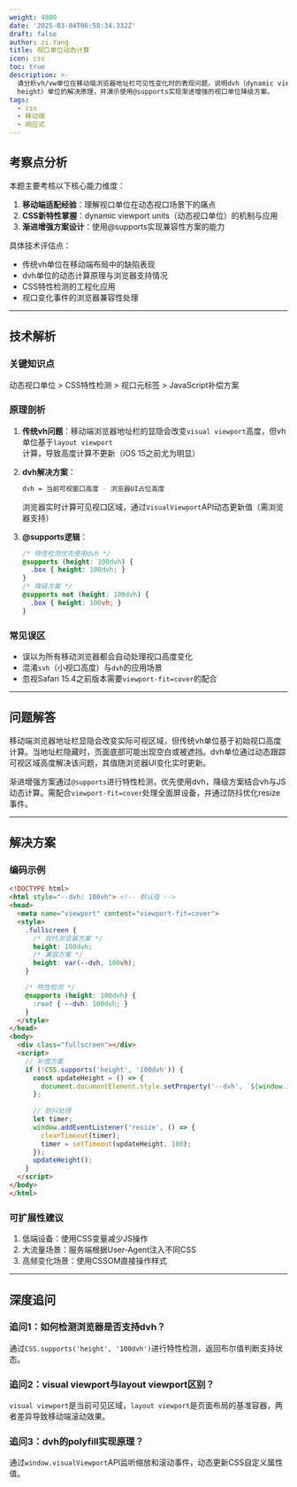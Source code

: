 ```yaml
---
weight: 4800
date: '2025-03-04T06:58:34.332Z'
draft: false
author: zi.Yang
title: 视口单位动态计算
icon: css
toc: true
description: >-
  请分析vh/vw单位在移动端浏览器地址栏可见性变化时的表现问题，说明dvh（dynamic viewport
  height）单位的解决原理，并演示使用@supports实现渐进增强的视口单位降级方案。
tags:
  - css
  - 移动端
  - 响应式
---
```


## 考察点分析

本题主要考核以下核心能力维度：

1. **移动端适配经验**：理解视口单位在动态视口场景下的痛点
2. **CSS新特性掌握**：dynamic viewport units（动态视口单位）的机制与应用
3. **渐进增强方案设计**：使用@supports实现兼容性方案的能力

具体技术评估点：

- 传统vh单位在移动端布局中的缺陷表现
- dvh单位的动态计算原理与浏览器支持情况
- CSS特性检测的工程化应用
- 视口变化事件的浏览器兼容性处理

---

## 技术解析

### 关键知识点

动态视口单位 > CSS特性检测 > 视口元标签 > JavaScript补偿方案

### 原理剖析

1. **传统vh问题**：移动端浏览器地址栏的显隐会改变`visual viewport`高度，但vh单位基于`layout viewport`计算，导致高度计算不更新（iOS 15之前尤为明显）

2. **dvh解决方案**：

   ```bash
   dvh = 当前可视窗口高度 - 浏览器UI占位高度
   ```

   浏览器实时计算可见视口区域，通过`VisualViewport`API动态更新值（需浏览器支持）

3. **@supports逻辑**：

   ```css
   /* 特性检测优先使用dvh */
   @supports (height: 100dvh) {
     .box { height: 100dvh; }
   }
   /* 降级方案 */
   @supports not (height: 100dvh) {
     .box { height: 100vh; }
   }
   ```

### 常见误区

- 误以为所有移动浏览器都会自动处理视口高度变化
- 混淆`svh`（小视口高度）与`dvh`的应用场景
- 忽视Safari 15.4之前版本需要`viewport-fit=cover`的配合

---

## 问题解答

移动端浏览器地址栏显隐会改变实际可视区域，但传统vh单位基于初始视口高度计算。当地址栏隐藏时，页面底部可能出现空白或被遮挡。dvh单位通过动态跟踪可视区域高度解决该问题，其值随浏览器UI变化实时更新。

渐进增强方案通过`@supports`进行特性检测，优先使用dvh，降级方案结合vh与JS动态计算。需配合`viewport-fit=cover`处理全面屏设备，并通过防抖优化resize事件。

---

## 解决方案

### 编码示例

```html
<!DOCTYPE html>
<html style="--dvh: 100vh"> <!-- 默认值 -->
<head>
  <meta name="viewport" content="viewport-fit=cover">
  <style>
    .fullscreen {
      /* 现代浏览器方案 */
      height: 100dvh;
      /* 兼容方案 */
      height: var(--dvh, 100vh);
    }

    /* 特性检测 */
    @supports (height: 100dvh) {
      :root { --dvh: 100dvh; }
    }
  </style>
</head>
<body>
  <div class="fullscreen"></div>
  <script>
    // 补偿方案
    if (!CSS.supports('height', '100dvh')) {
      const updateHeight = () => {
        document.documentElement.style.setProperty('--dvh', `${window.innerHeight}px`);
      };
      
      // 防抖处理
      let timer;
      window.addEventListener('resize', () => {
        clearTimeout(timer);
        timer = setTimeout(updateHeight, 100);
      });
      updateHeight();
    }
  </script>
</body>
</html>
```

### 可扩展性建议

1. 低端设备：使用CSS变量减少JS操作
2. 大流量场景：服务端根据User-Agent注入不同CSS
3. 高频变化场景：使用CSSOM直接操作样式

---

## 深度追问

### 追问1：如何检测浏览器是否支持dvh？

通过`CSS.supports('height', '100dvh')`进行特性检测，返回布尔值判断支持状态。

### 追问2：visual viewport与layout viewport区别？

`visual viewport`是当前可见区域，`layout viewport`是页面布局的基准容器，两者差异导致移动端滚动效果。

### 追问3：dvh的polyfill实现原理？

通过`window.visualViewport`API监听缩放和滚动事件，动态更新CSS自定义属性值。
